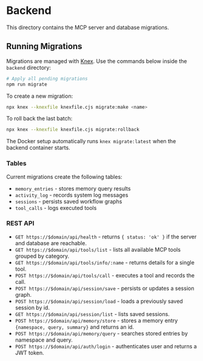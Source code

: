 # Backend

This directory contains the MCP server and database migrations.

## Running Migrations

Migrations are managed with [Knex](https://knexjs.org/). Use the commands below inside the `backend` directory:

```bash
# Apply all pending migrations
npm run migrate
```

To create a new migration:

```bash
npx knex --knexfile knexfile.cjs migrate:make <name>
```

To roll back the last batch:

```bash
npx knex --knexfile knexfile.cjs migrate:rollback
```

The Docker setup automatically runs `knex migrate:latest` when the backend container starts.

### Tables

Current migrations create the following tables:

- `memory_entries` - stores memory query results
- `activity_log` - records system log messages
- `sessions` - persists saved workflow graphs
- `tool_calls` - logs executed tools
### REST API
- `GET https://$domain/api/health` - returns `{ status: 'ok' }` if the server and database are reachable.
- `GET https://$domain/api/tools/list` - lists all available MCP tools grouped by category.
- `GET https://$domain/api/tools/info/:name` - returns details for a single tool.
- `POST https://$domain/api/tools/call` - executes a tool and records the call.
- `POST https://$domain/api/session/save` - persists or updates a session graph.
- `POST https://$domain/api/session/load` - loads a previously saved session by id.
- `GET https://$domain/api/session/list` - lists saved sessions.
- `POST https://$domain/api/memory/store` - stores a memory entry `{namespace, query, summary}` and returns an id.
- `POST https://$domain/api/memory/query` - searches stored entries by namespace and query.
- `POST https://$domain/api/auth/login` - authenticates user and returns a JWT token.
